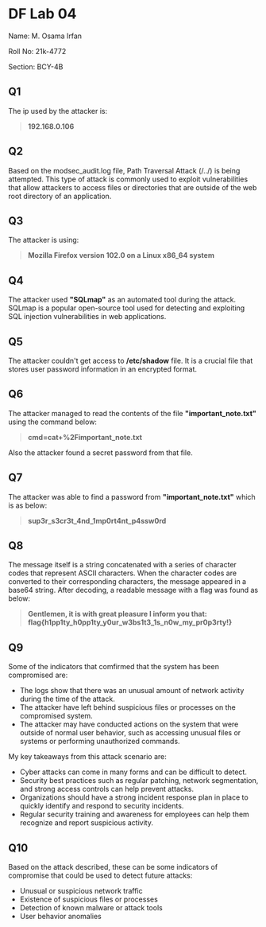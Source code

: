 # DF Lab 04
Name: M. Osama Irfan

Roll No: 21k-4772

Section: BCY-4B
## Q1
The ip used by the attacker is: 
> **192.168.0.106** 

## Q2
Based on the modsec_audit.log file, Path Traversal Attack (/../) is being attempted. This type of attack is commonly used to exploit vulnerabilities that allow attackers to access files or directories that are outside of the web root directory of an application.

## Q3
The attacker is using:
> **Mozilla Firefox version 102.0 on a Linux x86_64 system**

## Q4
The attacker used **"SQLmap"** as an automated tool during the attack. SQLmap is a popular open-source tool used for detecting and exploiting SQL injection vulnerabilities in web applications.

## Q5
The attacker couldn't get access to **/etc/shadow** file. It is a crucial file that stores user password information in an encrypted format.

## Q6
The attacker managed to read the contents of the file **"important_note.txt"** using the command below:
> **cmd=cat+%2Fimportant_note.txt**

Also the attacker found a secret password from that file.

## Q7
The attacker was able to find a password from **"important_note.txt"** which is as below:
> **sup3r_s3cr3t_4nd_1mp0rt4nt_p4ssw0rd**

## Q8
The message itself is a string concatenated with a series of character codes that represent ASCII characters. When the character codes are converted to their corresponding characters, the message appeared in a base64 string. After decoding, a readable message with a flag was found as below:
> **Gentlemen, it is with great pleasure I inform you that:**
> **flag{h1pp1ty_h0pp1ty_y0ur_w3bs1t3_1s_n0w_my_pr0p3rty!}**

## Q9
Some of the indicators that comfirmed that the system has been compromised are: 
* The logs show that there was an unusual amount of network activity during the time of the attack.
* The attacker have left behind suspicious files or processes on the compromised system.
* The attacker may have conducted actions on the system that were outside of normal user behavior, such as accessing unusual files or systems or performing unauthorized commands.

My key takeaways from this attack scenario are:
* Cyber attacks can come in many forms and can be difficult to detect.
*  Security best practices such as regular patching, network segmentation, and strong access controls can help prevent attacks.
* Organizations should have a strong incident response plan in place to quickly identify and respond to security incidents.
* Regular security training and awareness for employees can help them recognize and report suspicious activity.

## Q10
Based on the attack described, these can be some indicators of compromise that could be used to detect future attacks:
* Unusual or suspicious network traffic
* Existence of suspicious files or processes
* Detection of known malware or attack tools
* User behavior anomalies
